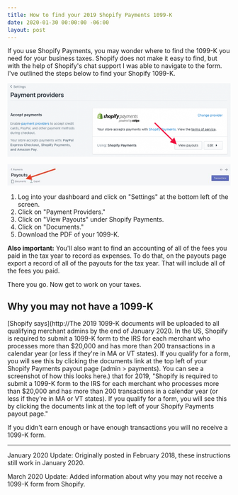 ```yaml
---
title: How to find your 2019 Shopify Payments 1099-K
date: 2020-01-30 00:00:00 -06:00
layout: post
---
```


If you use Shopify Payments, you may wonder where to find the 1099-K you need for your business taxes. Shopify does not make it easy to find, but with the help of Shopify's chat support I was able to navigate to the form. I've outlined the steps below to find your Shopify 1099-K.

![](/assets/images/shopify-view-payouts-768x253.png)

![](/assets/images/Screen-Shot-2020-03-05-at-10.11.13-AM-768x72.jpg)

1. Log into your dashboard and click on "Settings" at the bottom left of the screen.
2. Click on "Payment Providers."
3. Click on "View Payouts" under Shopify Payments.
4. Click on "Documents."
5. Download the PDF of your 1099-K.

**Also important:** You'll also want to find an accounting of all of the fees you paid in the tax year to record as expenses. To do that, on the payouts page export a record of all of the payouts for the tax year. That will include all of the fees you paid.

There you go. Now get to work on your taxes.

## Why you may not have a 1099-K

[Shopify says](http://The 2019 1099-K documents will be uploaded to all qualifying merchant admins by the end of January 2020. In the US, Shopify is required to submit a 1099-K form to the IRS for each merchant who processes more than $20,000 and has more than 200 transactions in a calendar year (or less if they're in MA or VT states). If you qualify for a form, you will see this by clicking the documents link at the top left of your Shopify Payments payout page (admin > payments). You can see a screenshot of how this looks here.) that for 2019, "Shopify is required to submit a 1099-K form to the IRS for each merchant who processes more than $20,000 and has more than 200 transactions in a calendar year (or less if they're in MA or VT states). If you qualify for a form, you will see this by clicking the documents link at the top left of your Shopify Payments payout page."

If you didn't earn enough or have enough transactions you will no receive a 1099-K form.

* * *

January 2020 Update: Originally posted in February 2018, these instructions still work in January 2020.

March 2020 Update: Added information about why you may not receive a 1099-K form from Shopify.
